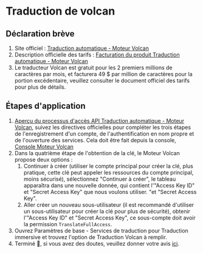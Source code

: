 # Traduction de volcan

## Déclaration brève

1. Site officiel : [Traduction automatique - Moteur Volcan](https://www.volcengine.com/product/machine-translation)
2. Description officielle des tarifs : [Facturation du produit Traduction automatique - Moteur Volcan](https://www.volcengine.com/docs/4640/68515)
3. Le traducteur Volcan est gratuit pour les 2 premiers millions de caractères par mois, et facturera 49 $ par million de caractères pour la portion excédentaire, veuillez consulter le document officiel des tarifs pour plus de détails.

## Étapes d'application

1. [Aperçu du processus d'accès API Traduction automatique - Moteur Volcan](https://www.volcengine.com/docs/4640/130872), suivez les directives officielles pour compléter les trois étapes de l'enregistrement d'un compte, de l'authentification en nom propre et de l'ouverture des services. Cela doit être fait depuis la console, [Console Moteur Volcan](https://console.volcengine.com/home)
2. Dans la quatrième étape de l'obtention de la clé, le Moteur Volcan propose deux options :
   1. Continuer à créer (utiliser le compte principal pour créer la clé, plus pratique, cette clé peut appeler les ressources du compte principal, moins sécurisé), sélectionnez "Continuer à créer", le tableau apparaîtra dans une nouvelle donnée, qui contient l'"Access Key ID" et "Secret Access Key" que nous voulons utiliser. "et "Secret Access Key".
   2. Aller créer un nouveau sous-utilisateur (il est recommandé d'utiliser un sous-utilisateur pour créer la clé pour plus de sécurité), obtenir l'"Access Key ID" et "Secret Access Key", ce sous-compte doit avoir la permission `TranslateFullAccess`.
3. Ouvrez Paramètres de base - Services de traduction pour Traduction immersive et trouvez l'option de Traduction Volcan à remplir.
4. Terminé 🎉, si vous avez des doutes, veuillez donner votre avis [ici](https://github.com/immersive-translate/immersive-translate/issues/137).